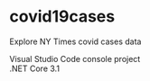 # covid19cases
Explore NY Times covid cases data

Visual Studio Code console project<br/>
.NET Core 3.1
